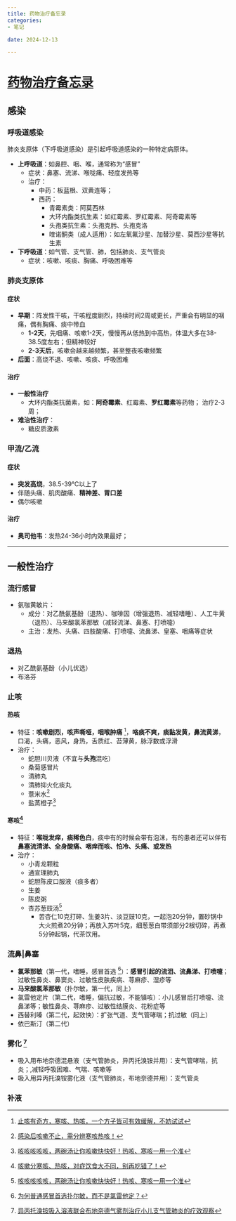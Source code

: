 ```yaml
---
title: 药物治疗备忘录
categories:
- 笔记

date: 2024-12-13

---
```


# [药物治疗备忘录](https://github.com/chinobing/chinobing.github.io/issues/20)

## 感染
### 呼吸道感染
肺炎支原体（下呼吸道感染）是引起呼吸道感染的一种特定病原体。

- **上呼吸道**：如鼻腔、咽、喉，通常称为“感冒”
  - 症状：鼻塞、流涕、喉咙痛、轻度发热等
  - 治疗：
    - 中药：板蓝根、双黄连等；
    - 西药：
      - 青霉素类：阿莫西林
      - 大环内酯类抗生素：如红霉素、罗红霉素、阿奇霉素等
      - 头孢类抗生素：头孢克肟、头孢克洛
      - 喹诺酮类（成人适用）：如左氧氟沙星、加替沙星、莫西沙星等抗生素
- **下呼吸道**：如气管、支气管、肺，包括肺炎、支气管炎
  - 症状：咳嗽、咳痰、胸痛、呼吸困难等

### 肺炎支原体
#### 症状
- **早期**：阵发性干咳，干咳程度剧烈，持续时间2周或更长，严重会有明显的咽痛，偶有胸痛、痰中带血
  - **1-2天**，先咽痛、咳嗽1-2天，慢慢再从低热到中高热，体温大多在38-38.5度左右；但精神较好
  - **2-3天后**，咳嗽会越来越频繁，甚至整夜咳嗽频繁
- **后面**：高烧不退、咳嗽、咳痰、呼吸困难
#### 治疗
- **一般性治疗**
  - 大环内酯类抗菌素，如：**阿奇霉素**、红霉素、**罗红霉素**等药物； 治疗2-3周；
- **难治性治疗**：
  - 糖皮质激素

### 甲流/乙流
#### 症状
- **突发高烧**，38.5-39℃以上了
- 伴随头痛、肌肉酸痛、**精神差、胃口差**
- 偶尔咳嗽
#### 治疗
- **奥司他韦**：发热24-36小时内效果最好；
---

## 一般性治疗
### 流行感冒
- 氨咖黄敏片：
  - 成分：对乙酰氨基酚（退热）、咖啡因（增强退热、减轻嗜睡）、人工牛黄（退热）、马来酸氯苯那敏（减轻流涕、鼻塞、打喷嚏）
  - 主治：发热、头痛、四肢酸痛、打喷嚏、流鼻涕、皇塞、咽痛等症状
### 退热
- 对乙酰氨基酚（小儿优选）
- 布洛芬
### 止咳
#### 热咳
- 特征：**咳嗽剧烈，咳声嘶哑，咽喉肿痛** [^4]，**咯痰不爽，痰黏发黄，鼻流黄涕**，口渴，头痛，恶风，身热，舌质红、苔薄黄，脉浮数或浮滑
- 治疗：
  - 蛇胆川贝液（不宜与**头孢**混吃）
  - 桑菊感冒片
  - 清肺丸
  - 清肺抑火化痰丸
  - 薏米水[^2]
  - 盐蒸橙子[^3]
#### 寒咳[^1]
- 特征：**喉咙发痒，痰稀色白**，痰中有的时候会带有泡沫，有的患者还可以伴有**鼻塞流清涕、全身酸痛、咽痒而咳、怕冷、头痛、或发热**
- 治疗：
  - 小青龙颗粒
  - 通宣理肺丸
  - 蛇胆陈皮口服液（痰多者）
  - 生姜
  - 陈皮粥
  - 杏苏葱豉汤[^3]
    - 苦杏仁10克打碎、生姜3片、淡豆豉10克，一起泡20分钟，置砂锅中大火煎煮20分钟；再放入苏叶5克，细葱葱白带须部分2根切碎，再煮5分钟起锅，代茶饮用。 

### 流鼻|鼻塞
- **氯苯那敏**（第一代，嗜睡，感冒首选 [^5]）：**感冒引起的流泪、流鼻涕、打喷嚏**；过敏性鼻炎、鼻窦炎、过敏性皮肤疾病、荨麻疹、湿疹等
- **马来酸氯苯那敏**（扑尔敏，第一代，同上）
- 氯雷他定片（第二代，嗜睡，偏抗过敏，不能镇咳）：小儿感冒后打喷嚏、流鼻涕等；敏性鼻炎、荨麻疹、过敏性结膜炎、花粉症等
- 西替利嗪（第二代，起效快）：扩张气道、支气管哮喘；抗过敏（同上）
- 依巴斯汀（第二代）
### 雾化 [^6]
- 吸入用布地奈德混悬液（支气管肺炎，异丙托溴铵并用）：支气管哮喘，抗炎；,减轻呼吸困难、气喘、咳嗽等
- 吸入用异丙托溴铵雾化液（支气管肺炎，布地奈德并用）：支气管炎
### 补液



[^1]: [咳嗽分寒咳、热咳，对症饮食大不同，别再吃错了！](https://mp.weixin.qq.com/s/2jmSal-4JM-q5zkHakIudQ) 
[^2]: [感染后咳嗽不止，需分辨寒咳热咳！](https://mp.weixin.qq.com/s/LGBItLbVA3sIYJtqsrwuuw) 
[^3]: [咳咳咳咳咳，两碗汤让你咳嗽快快好！热咳、寒咳一用一个准](https://mp.weixin.qq.com/s/QxfwWWhjz3mzA3DRp5rOWA) 
 [^4]: [止咳有奇方，寒咳、热咳，一个方子皆可有效缓解，不妨试试](https://mp.weixin.qq.com/s/RqbIkcz3FOfmiJ15RrfU3w) 
 [^5]:  [为何普通感冒首选扑尔敏，而不是氯雷他定？](https://mp.weixin.qq.com/s/3c5a7_75So64u_7SeenJzw) 
 [^6]:  [异丙托溴铵吸入溶液联合布地奈德气雾剂治疗小儿支气管肺炎的疗效观察](https://mp.weixin.qq.com/s/8GCjYYoaYcyNC6ZPVdNE0A) 
